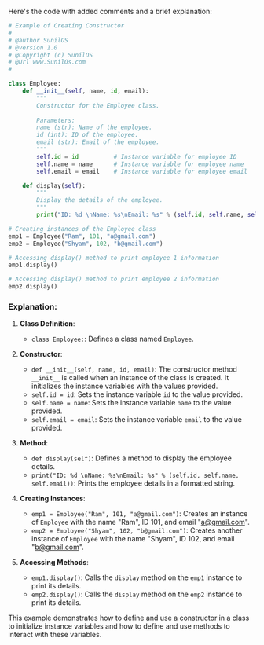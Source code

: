 Here's the code with added comments and a brief explanation:

```python
# Example of Creating Constructor  
#
# @author SunilOS  
# @version 1.0
# @Copyright (c) SunilOS  
# @Url www.SunilOs.com
# 

class Employee:
    def __init__(self, name, id, email):
        """
        Constructor for the Employee class.
        
        Parameters:
        name (str): Name of the employee.
        id (int): ID of the employee.
        email (str): Email of the employee.
        """
        self.id = id          # Instance variable for employee ID
        self.name = name      # Instance variable for employee name
        self.email = email    # Instance variable for employee email

    def display(self):
        """
        Display the details of the employee.
        """
        print("ID: %d \nName: %s\nEmail: %s" % (self.id, self.name, self.email))

# Creating instances of the Employee class
emp1 = Employee("Ram", 101, "a@gmail.com")
emp2 = Employee("Shyam", 102, "b@gmail.com")

# Accessing display() method to print employee 1 information     
emp1.display()

# Accessing display() method to print employee 2 information  
emp2.display()
```

### Explanation:

1. **Class Definition**:
   - `class Employee:`: Defines a class named `Employee`.

2. **Constructor**:
   - `def __init__(self, name, id, email)`: The constructor method `__init__` is called when an instance of the class is created. It initializes the instance variables with the values provided.
   - `self.id = id`: Sets the instance variable `id` to the value provided.
   - `self.name = name`: Sets the instance variable `name` to the value provided.
   - `self.email = email`: Sets the instance variable `email` to the value provided.

3. **Method**:
   - `def display(self)`: Defines a method to display the employee details.
   - `print("ID: %d \nName: %s\nEmail: %s" % (self.id, self.name, self.email))`: Prints the employee details in a formatted string.

4. **Creating Instances**:
   - `emp1 = Employee("Ram", 101, "a@gmail.com")`: Creates an instance of `Employee` with the name "Ram", ID 101, and email "a@gmail.com".
   - `emp2 = Employee("Shyam", 102, "b@gmail.com")`: Creates another instance of `Employee` with the name "Shyam", ID 102, and email "b@gmail.com".

5. **Accessing Methods**:
   - `emp1.display()`: Calls the `display` method on the `emp1` instance to print its details.
   - `emp2.display()`: Calls the `display` method on the `emp2` instance to print its details.

This example demonstrates how to define and use a constructor in a class to initialize instance variables and how to define and use methods to interact with these variables.